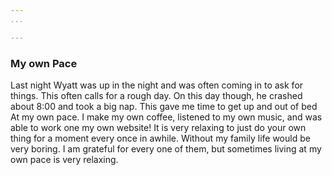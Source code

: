 ```yaml
---
...

---
```

### My own Pace

Last night Wyatt was up in the night and was often coming in to ask for things.  This often calls for a rough day.  On this day though, he crashed about 8:00 and took a big nap.  This gave me time to get up and out of bed At my own pace.  I make my own coffee, listened to my own music, and was able to work one my own website!  It is very relaxing to just do your own thing for a moment every once in awhile.  Without my family life would be very boring.  I am grateful for every one of them, but sometimes living at my own pace is very relaxing.
